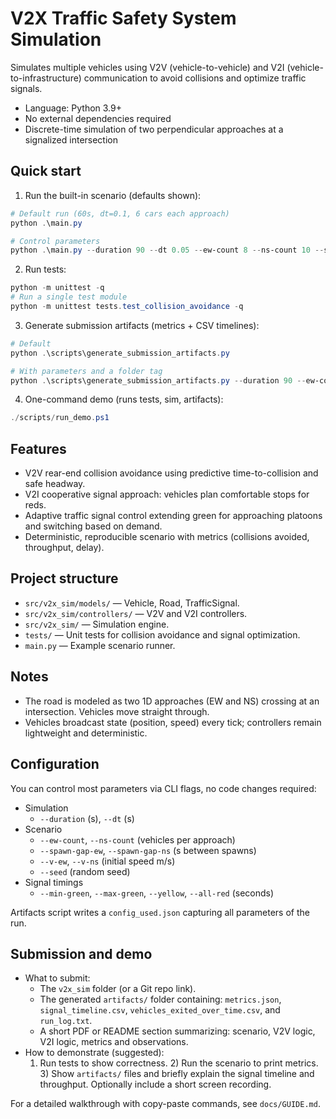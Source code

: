 # V2X Traffic Safety System Simulation

Simulates multiple vehicles using V2V (vehicle-to-vehicle) and V2I (vehicle-to-infrastructure) communication to avoid collisions and optimize traffic signals.

- Language: Python 3.9+
- No external dependencies required
- Discrete-time simulation of two perpendicular approaches at a signalized intersection

## Quick start

1. Run the built-in scenario (defaults shown):

```powershell
# Default run (60s, dt=0.1, 6 cars each approach)
python .\main.py

# Control parameters
python .\main.py --duration 90 --dt 0.05 --ew-count 8 --ns-count 10 --spawn-gap-ew 2.0 --spawn-gap-ns 1.8 --v-ew 13 --v-ns 12 --min-green 6 --max-green 20 --yellow 3 --all-red 1
```

2. Run tests:

```powershell
python -m unittest -q
# Run a single test module
python -m unittest tests.test_collision_avoidance -q
```

3. Generate submission artifacts (metrics + CSV timelines):

```powershell
# Default
python .\scripts\generate_submission_artifacts.py

# With parameters and a folder tag
python .\scripts\generate_submission_artifacts.py --duration 90 --ew-count 10 --ns-count 10 --min-green 6 --max-green 18 --tag demo
```

4. One-command demo (runs tests, sim, artifacts):

```powershell
./scripts/run_demo.ps1
```

## Features
- V2V rear-end collision avoidance using predictive time-to-collision and safe headway.
- V2I cooperative signal approach: vehicles plan comfortable stops for reds.
- Adaptive traffic signal control extending green for approaching platoons and switching based on demand.
- Deterministic, reproducible scenario with metrics (collisions avoided, throughput, delay).

## Project structure
- `src/v2x_sim/models/` — Vehicle, Road, TrafficSignal.
- `src/v2x_sim/controllers/` — V2V and V2I controllers.
- `src/v2x_sim/` — Simulation engine.
- `tests/` — Unit tests for collision avoidance and signal optimization.
- `main.py` — Example scenario runner.

## Notes
- The road is modeled as two 1D approaches (EW and NS) crossing at an intersection. Vehicles move straight through.
- Vehicles broadcast state (position, speed) every tick; controllers remain lightweight and deterministic.

## Configuration
You can control most parameters via CLI flags, no code changes required:

- Simulation
	- `--duration` (s), `--dt` (s)
- Scenario
	- `--ew-count`, `--ns-count` (vehicles per approach)
	- `--spawn-gap-ew`, `--spawn-gap-ns` (s between spawns)
	- `--v-ew`, `--v-ns` (initial speed m/s)
	- `--seed` (random seed)
- Signal timings
	- `--min-green`, `--max-green`, `--yellow`, `--all-red` (seconds)

Artifacts script writes a `config_used.json` capturing all parameters of the run.

## Submission and demo
- What to submit:
	- The `v2x_sim` folder (or a Git repo link).
	- The generated `artifacts/` folder containing: `metrics.json`, `signal_timeline.csv`, `vehicles_exited_over_time.csv`, and `run_log.txt`.
	- A short PDF or README section summarizing: scenario, V2V logic, V2I logic, metrics and observations.
- How to demonstrate (suggested):
	1) Run tests to show correctness. 2) Run the scenario to print metrics. 3) Show `artifacts/` files and briefly explain the signal timeline and throughput. Optionally include a short screen recording.

For a detailed walkthrough with copy-paste commands, see `docs/GUIDE.md`.
